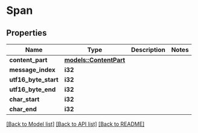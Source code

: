 # Span

## Properties

Name | Type | Description | Notes
------------ | ------------- | ------------- | -------------
**content_part** | [**models::ContentPart**](ContentPart.md) |  | 
**message_index** | **i32** |  | 
**utf16_byte_start** | **i32** |  | 
**utf16_byte_end** | **i32** |  | 
**char_start** | **i32** |  | 
**char_end** | **i32** |  | 

[[Back to Model list]](../README.md#documentation-for-models) [[Back to API list]](../README.md#documentation-for-api-endpoints) [[Back to README]](../README.md)


